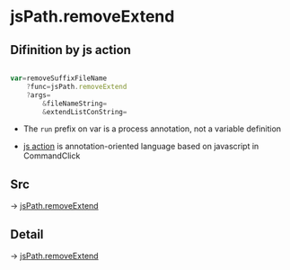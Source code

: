 # jsPath.removeExtend

## Difinition by js action

```js.js

var=removeSuffixFileName
	?func=jsPath.removeExtend
	?args=
		&fileNameString=
		&extendListConString=
```

- The `run` prefix on var is a process annotation, not a variable definition

- [js action](#) is annotation-oriented language based on javascript in CommandClick

## Src

-> [jsPath.removeExtend](https://github.com/puutaro/CommandClick/blob/master/app/src/main/java/com/puutaro/commandclick/fragment_lib/terminal_fragment/js_interface/JsPath.kt#L62)

## Detail

-> [jsPath.removeExtend](https://github.com/puutaro/CommandClick/blob/master/md/developer/js_interface/details/JsPath/removeExtend.md)

